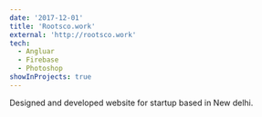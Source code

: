 ```yaml
---
date: '2017-12-01'
title: 'Rootsco.work'
external: 'http://rootsco.work'
tech:
  - Angluar
  - Firebase
  - Photoshop
showInProjects: true
---
```


Designed and developed website for startup based in New delhi.
